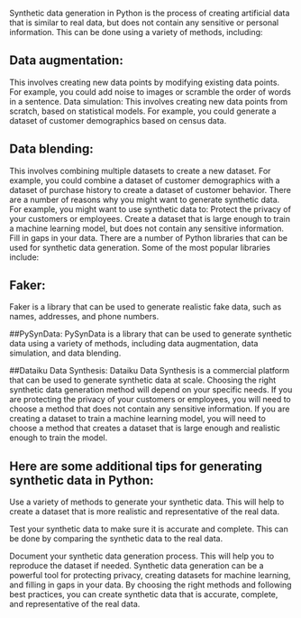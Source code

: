 Synthetic data generation in Python is the process of creating artificial data that is similar to real data, but does not contain any sensitive or personal information. This can be done using a variety of methods, including:

## Data augmentation:
This involves creating new data points by modifying existing data points. For example, you could add noise to images or scramble the order of words in a sentence.
Data simulation:
This involves creating new data points from scratch, based on statistical models. For example, you could generate a dataset of customer demographics based on census data.

## Data blending:
This involves combining multiple datasets to create a new dataset. For example, you could combine a dataset of customer demographics with a dataset of purchase history to create a dataset of customer behavior.
There are a number of reasons why you might want to generate synthetic data. For example, you might want to use synthetic data to:
Protect the privacy of your customers or employees.
Create a dataset that is large enough to train a machine learning model, but does not contain any sensitive information.
Fill in gaps in your data.
There are a number of Python libraries that can be used for synthetic data generation. Some of the most popular libraries include:
## Faker:
Faker is a library that can be used to generate realistic fake data, such as names, addresses, and phone numbers.

##PySynData:
PySynData is a library that can be used to generate synthetic data using a variety of methods, including data augmentation, data simulation, and data blending.

##Dataiku Data Synthesis:
Dataiku Data Synthesis is a commercial platform that can be used to generate synthetic data at scale.
Choosing the right synthetic data generation method will depend on your specific needs. If you are protecting the privacy of your customers or employees, you will need to choose a method that does not contain any sensitive information. If you are creating a dataset to train a machine learning model, you will need to choose a method that creates a dataset that is large enough and realistic enough to train the model.

## Here are some additional tips for generating synthetic data in Python:
Use a variety of methods to generate your synthetic data. This will help to create a dataset that is more realistic and representative of the real data.

Test your synthetic data to make sure it is accurate and complete. This can be done by comparing the synthetic data to the real data.

Document your synthetic data generation process. This will help you to reproduce the dataset if needed.
Synthetic data generation can be a powerful tool for protecting privacy, creating datasets for machine learning, and filling in gaps in your data. By choosing the right methods and following best practices, you can create synthetic data that is accurate, complete, and representative of the real data.
